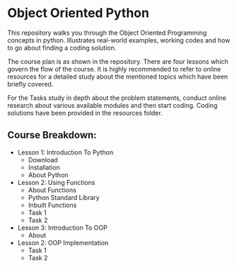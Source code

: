 # Object Oriented Python

This repository walks you through the Object Oriented Programming concepts in python. Illustrates real-world examples, working codes and how to go about finding a coding solution.

The course plan is as shown in the repository. There are four lessons which govern the flow of the course. It is highly recommended to refer to online resources for a detailed study about the mentioned topics which have been briefly covered.

For the Tasks study in depth about the problem statements, conduct online research about various available modules and then start coding. Coding solutions have been provided in the resources folder. 


## Course Breakdown:



*   Lesson 1: Introduction To Python
    *   Download
    *   Installation
    *   About Python
*   Lesson 2: Using Functions
    *   About Functions
    *   Python Standard Library
    *   Inbuilt Functions
    *   Task 1
    *   Task 2
*   Lesson 3: Introduction To OOP
    *   About
*   Lesson 2: OOP Implementation
    *   Task 1 
    *   Task 2


